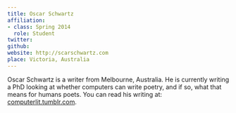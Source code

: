 ```yaml
---
title: Oscar Schwartz
affiliation:
- class: Spring 2014
  role: Student
twitter:
github:
website: http://scarschwartz.com
place: Victoria, Australia
---
```

Oscar Schwartz is a writer from Melbourne, Australia. He is currently writing a PhD looking at whether computers can write poetry, and if so, what that means for humans poets. You can read his writing at: [computerlit.tumblr.com](http://www.computerlit.tumblr.com).
